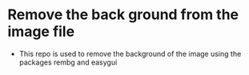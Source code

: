 # Remove the back ground from the image file
- This repo is used to remove the background of the image using the packages rembg and easygui
